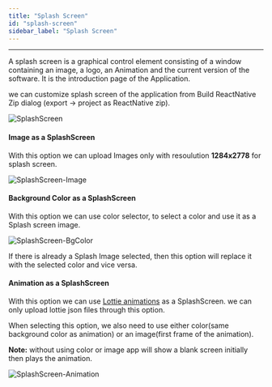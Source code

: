 ```yaml
---
title: "Splash Screen"
id: "splash-screen"
sidebar_label: "Splash Screen"
---
```

---

A splash screen is a graphical control element consisting of a window containing an image, a logo, an Animation and the current version of the software. It is the introduction page of the Application.

we can customize splash screen of the application from Build ReactNative Zip dialog (export -> project as ReactNative zip).

![SplashScreen](/learn/assets/splash-screen.png)

#### Image as a SplashScreen

With this option we can upload Images only with resoulution **1284x2778** for splash screen.

![SplashScreen-Image](/learn/assets/splash-screen-image.png)


#### Background Color as a SplashScreen
 
With this option we can use color selector, to select a color and use it as a Splash screen image.

![SplashScreen-BgColor](/learn/assets/splash-screen-bgcolor.png)

If there is already a Splash Image selected, then this option will replace it with the selected color and vice versa.

#### Animation as a SplashScreen

With this option we can use [Lottie animations](https://lottiefiles.com/) as a SplashScreen. we can only upload lottie json files through this option.

When selecting this option, we also need to use either color(same background color as animation) or an image(first frame of the animation).

**Note:** without using color or image app will show a blank screen initially then plays the animation.

![SplashScreen-Animation](/learn/assets/splash-screen-animation.gif)
